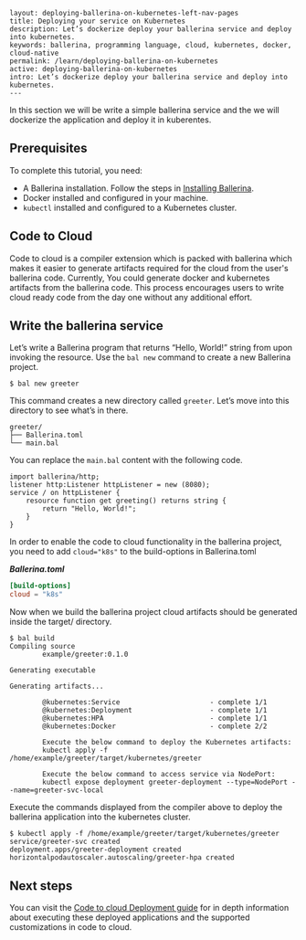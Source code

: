 ```
layout: deploying-ballerina-on-kubernetes-left-nav-pages
title: Deploying your service on Kubernetes
description: Let’s dockerize deploy your ballerina service and deploy into kubernetes.
keywords: ballerina, programming language, cloud, kubernetes, docker, cloud-native
permalink: /learn/deploying-ballerina-on-kubernetes
active: deploying-ballerina-on-kubernetes
intro: Let’s dockerize deploy your ballerina service and deploy into kubernetes.
---
```

In this section we will be write a simple ballerina service and the we will dockerize the application and deploy it in kuberentes.

## Prerequisites

To complete this tutorial, you need:

- A Ballerina installation. Follow the steps in [Installing Ballerina](https://ballerina.io/learn/installing-ballerina/setting-up-ballerina/).
- Docker installed and configured in your machine.
- `kubectl` installed and configured to a Kubernetes cluster.


## Code to Cloud

Code to cloud is a compiler extension which is packed with ballerina which makes it easier to generate artifacts required for the cloud from the user's ballerina code. Currently, You could generate docker and kubernetes artifacts from the ballerina code. This process encourages users to write cloud ready code from the day one without any additional effort. 

## Write the ballerina service

Let’s write a Ballerina program that returns “Hello, World!” string from upon invoking the resource. Use the `bal new` command to create a new Ballerina project. 

```
$ bal new greeter
```

This command creates a new directory called `greeter`. Let’s move into this directory to see what’s in there. 

```
greeter/
├── Ballerina.toml
└── main.bal
```

You can replace the `main.bal` content with the following code.

```
import ballerina/http;
listener http:Listener httpListener = new (8080);
service / on httpListener {
    resource function get greeting() returns string { 
        return "Hello, World!"; 
    }
}
```


In order to enable the code to cloud functionality in the ballerina project, you need to add `cloud="k8s"` to the build-options in Ballerina.toml


***Ballerina.toml***

```toml
[build-options]
cloud = "k8s"
```

Now when we build the ballerina project cloud artifacts should be generated inside the target/ directory.

```
$ bal build
Compiling source
        example/greeter:0.1.0

Generating executable

Generating artifacts...

        @kubernetes:Service                      - complete 1/1
        @kubernetes:Deployment                   - complete 1/1
        @kubernetes:HPA                          - complete 1/1
        @kubernetes:Docker                       - complete 2/2 

        Execute the below command to deploy the Kubernetes artifacts: 
        kubectl apply -f /home/example/greeter/target/kubernetes/greeter

        Execute the below command to access service via NodePort: 
        kubectl expose deployment greeter-deployment --type=NodePort --name=greeter-svc-local
```

Execute the commands displayed from the compiler above to deploy the ballerina application into the kubernetes cluster.

```
$ kubectl apply -f /home/example/greeter/target/kubernetes/greeter
service/greeter-svc created
deployment.apps/greeter-deployment created
horizontalpodautoscaler.autoscaling/greeter-hpa created
```

## Next steps

You can visit the [Code to cloud Deployment guide](/learn/running-ballerina-programs-in-the-cloud/code-to-cloud-deployment.html) for in depth information about executing these deployed applications and the supported customizations in code to cloud.